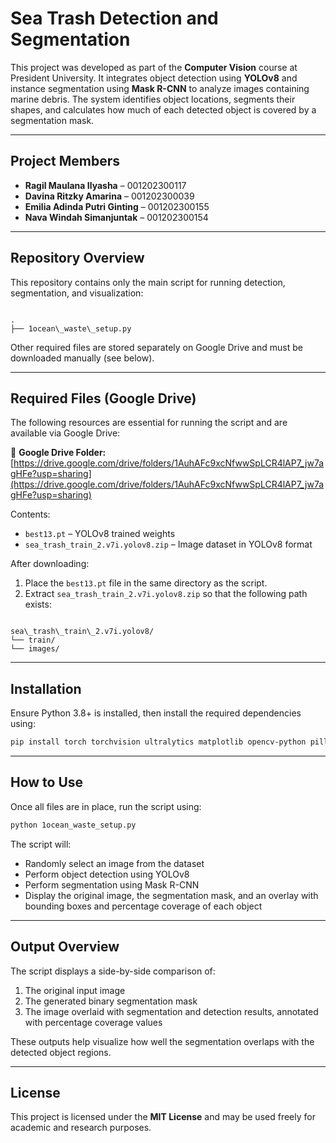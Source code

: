 # Sea Trash Detection and Segmentation

This project was developed as part of the **Computer Vision** course at President University. It integrates object detection using **YOLOv8** and instance segmentation using **Mask R-CNN** to analyze images containing marine debris. The system identifies object locations, segments their shapes, and calculates how much of each detected object is covered by a segmentation mask.

---

## Project Members

- **Ragil Maulana Ilyasha** – 001202300117  
- **Davina Ritzky Amarina** – 001202300039  
- **Emilia Adinda Putri Ginting** – 001202300155  
- **Nava Windah Simanjuntak** – 001202300154  

---

## Repository Overview

This repository contains only the main script for running detection, segmentation, and visualization:

```

.
├── 1ocean\_waste\_setup.py

```

Other required files are stored separately on Google Drive and must be downloaded manually (see below).

---

## Required Files (Google Drive)

The following resources are essential for running the script and are available via Google Drive:

🔗 **Google Drive Folder:**  
[https://drive.google.com/drive/folders/1AuhAFc9xcNfwwSpLCR4lAP7_jw7agHFe?usp=sharing](https://drive.google.com/drive/folders/1AuhAFc9xcNfwwSpLCR4lAP7_jw7agHFe?usp=sharing)

Contents:
- `best13.pt` – YOLOv8 trained weights  
- `sea_trash_train_2.v7i.yolov8.zip` – Image dataset in YOLOv8 format

After downloading:
1. Place the `best13.pt` file in the same directory as the script.
2. Extract `sea_trash_train_2.v7i.yolov8.zip` so that the following path exists:

```

sea\_trash\_train\_2.v7i.yolov8/
└── train/
└── images/

````

---

## Installation

Ensure Python 3.8+ is installed, then install the required dependencies using:

```bash
pip install torch torchvision ultralytics matplotlib opencv-python pillow
````

---

## How to Use

Once all files are in place, run the script using:

```bash
python 1ocean_waste_setup.py
```

The script will:

* Randomly select an image from the dataset
* Perform object detection using YOLOv8
* Perform segmentation using Mask R-CNN
* Display the original image, the segmentation mask, and an overlay with bounding boxes and percentage coverage of each object

---

## Output Overview

The script displays a side-by-side comparison of:

1. The original input image
2. The generated binary segmentation mask
3. The image overlaid with segmentation and detection results, annotated with percentage coverage values

These outputs help visualize how well the segmentation overlaps with the detected object regions.

---

## License

This project is licensed under the **MIT License** and may be used freely for academic and research purposes.
